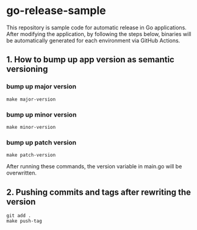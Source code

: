 # go-release-sample

This repository is sample code for automatic release in Go applications.
After modifying the application, by following the steps below, binaries will be automatically generated for each environment via GitHub Actions.

## 1. How to bump up app version as semantic versioning

### bump up major version 
```
make major-version
```

### bump up minor version
```
make minor-version
```

### bump up patch version
```
make patch-version
```

After running these commands, the version variable in main.go will be overwritten.

## 2. Pushing commits and tags after rewriting the version

```
git add .
make push-tag
```

